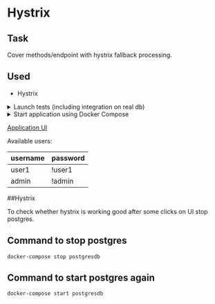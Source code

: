 # Hystrix

## Task
Cover methods/endpoint with hystrix fallback processing.

## Used
- Hystrix
    
<details>
  <summary>Launch tests (including integration on real db)</summary>

## Command to launch tests
`mvn clean test`

</details>

<details>
  <summary>Start application using Docker Compose</summary>

## Command to start.
The first launch will also build about 10 seconds

`docker-compose up` for linux and `docker compose up` for windows

</details>

[Application UI](http://localhost)

Available users:

| username | password |
| -------- | ------- |
| user1 | !user1 |
| admin | !admin |

##Hystrix

To check whether hystrix is working good after some clicks on UI stop postgres.

## Command to stop postgres
`docker-compose stop postgresdb`

## Command to start postgres again
`docker-compose start postgresdb`

